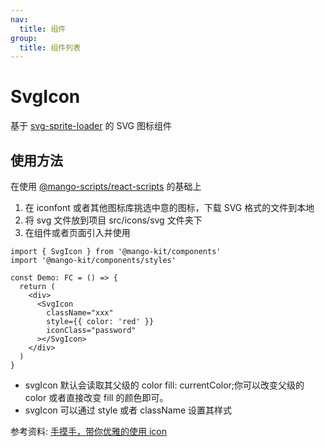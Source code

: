 ```yaml
---
nav:
  title: 组件
group:
  title: 组件列表
---
```


# SvgIcon

基于 [svg-sprite-loader](https://github.com/JetBrains/svg-sprite-loader) 的 SVG 图标组件

## 使用方法

在使用 [@mango-scripts/react-scripts](https://github.com/AlbertLin0923/mango-scripts/tree/main/packages/react-scripts) 的基础上

1. 在 iconfont 或者其他图标库挑选中意的图标，下载 SVG 格式的文件到本地
2. 将 svg 文件放到项目 src/icons/svg 文件夹下
3. 在组件或者页面引入并使用

```tsx | pure
import { SvgIcon } from '@mango-kit/components'
import '@mango-kit/components/styles'

const Demo: FC = () => {
  return (
    <div>
      <SvgIcon
        className="xxx"
        style={{ color: 'red' }}
        iconClass="password"
      ></SvgIcon>
    </div>
  )
}
```

- svgIcon 默认会读取其父级的 color fill: currentColor;你可以改变父级的 color 或者直接改变 fill 的颜色即可。
- svgIcon 可以通过 style 或者 className 设置其样式

参考资料: [手摸手，带你优雅的使用 icon](https://juejin.cn/post/6844903517564436493)
